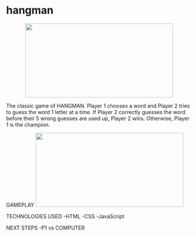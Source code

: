 # hangman
<div id="header" align="center">
    <img src="https://i.imgur.com/99WRIN7.jpeg" width="400" height="200">
</div>

The classic game of HANGMAN. Player 1 chooses a word and Player 2 tries to guess the word 1 letter at a time. If Player 2 correctly guesses the word before their 5 wrong guesses are used up, Player 2 wins. Otherwise, Player 1 is the champion.

GAMEPLAY
<img src="https://i.imgur.com/99WRIN7.jpeg" width="400" height="200">

TECHNOLOGIES USED
-HTML
-CSS
-JavaScript

NEXT STEPS
-P1 vs COMPUTER
